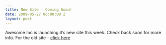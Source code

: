 ```yaml
---
title: New Site - Coming Soon!
date: 2009-05-27 00:00:00 Z
layout: post
---
```

 
<p>Awesome Inc is launching it&rsquo;s new site this week.  Check back soon for more info. For the old site - <a href="http://www.sfenitydev.com/awesomeinc" target="_blank">click here</a></p>

